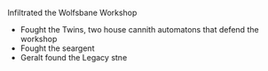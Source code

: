 Infiltrated the Wolfsbane Workshop
- Fought the Twins, two house cannith automatons that defend the workshop
- Fought the seargent
- Geralt found the Legacy stne